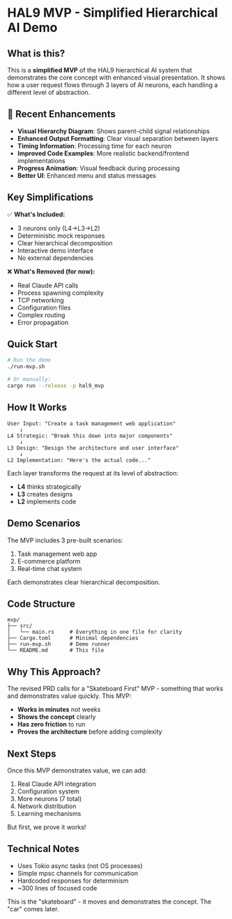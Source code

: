 # HAL9 MVP - Simplified Hierarchical AI Demo

## What is this?

This is a **simplified MVP** of the HAL9 hierarchical AI system that demonstrates the core concept with enhanced visual presentation. It shows how a user request flows through 3 layers of AI neurons, each handling a different level of abstraction.

## 🎯 Recent Enhancements

- **Visual Hierarchy Diagram**: Shows parent-child signal relationships
- **Enhanced Output Formatting**: Clear visual separation between layers
- **Timing Information**: Processing time for each neuron
- **Improved Code Examples**: More realistic backend/frontend implementations
- **Progress Animation**: Visual feedback during processing
- **Better UI**: Enhanced menu and status messages

## Key Simplifications

✅ **What's Included:**
- 3 neurons only (L4→L3→L2)
- Deterministic mock responses
- Clear hierarchical decomposition
- Interactive demo interface
- No external dependencies

❌ **What's Removed (for now):**
- Real Claude API calls
- Process spawning complexity
- TCP networking
- Configuration files
- Complex routing
- Error propagation

## Quick Start

```bash
# Run the demo
./run-mvp.sh

# Or manually:
cargo run --release -p hal9_mvp
```

## How It Works

```
User Input: "Create a task management web application"
    ↓
L4 Strategic: "Break this down into major components"
    ↓
L3 Design: "Design the architecture and user interface"
    ↓
L2 Implementation: "Here's the actual code..."
```

Each layer transforms the request at its level of abstraction:
- **L4** thinks strategically
- **L3** creates designs
- **L2** implements code

## Demo Scenarios

The MVP includes 3 pre-built scenarios:
1. Task management web app
2. E-commerce platform  
3. Real-time chat system

Each demonstrates clear hierarchical decomposition.

## Code Structure

```
mvp/
├── src/
│   └── main.rs     # Everything in one file for clarity
├── Cargo.toml      # Minimal dependencies
├── run-mvp.sh      # Demo runner
└── README.md       # This file
```

## Why This Approach?

The revised PRD calls for a "Skateboard First" MVP - something that works and demonstrates value quickly. This MVP:

- **Works in minutes** not weeks
- **Shows the concept** clearly
- **Has zero friction** to run
- **Proves the architecture** before adding complexity

## Next Steps

Once this MVP demonstrates value, we can add:
1. Real Claude API integration
2. Configuration system
3. More neurons (7 total)
4. Network distribution
5. Learning mechanisms

But first, we prove it works!

## Technical Notes

- Uses Tokio async tasks (not OS processes)
- Simple mpsc channels for communication
- Hardcoded responses for determinism
- ~300 lines of focused code

This is the "skateboard" - it moves and demonstrates the concept. The "car" comes later.